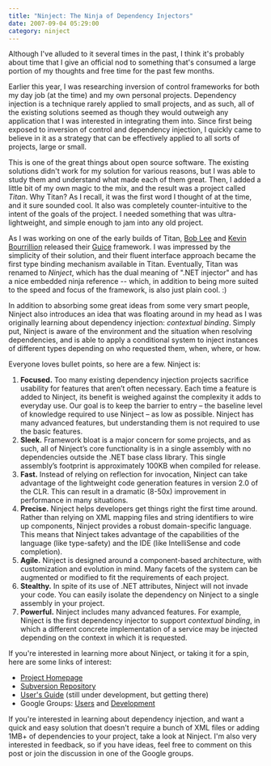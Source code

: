 ```yaml
---
title: "Ninject: The Ninja of Dependency Injectors"
date: 2007-09-04 05:29:00
category: ninject
---
```


<span class='drop-cap'>Although I've alluded</span> to it several times in the past, I think it's probably about time that I give an official nod to something that's consumed a large portion of my thoughts and free time for the past few months.

Earlier this year, I was researching inversion of control frameworks for both my day job (at the time) and my own personal projects. Dependency injection is a technique rarely applied to small projects, and as such, all of the existing solutions seemed as though they would outweigh any application that I was interested in integrating them into. Since first being exposed to inversion of control and dependency injection, I quickly came to believe in it as a strategy that can be effectively applied to all sorts of projects, large or small.

This is one of the great things about open source software. The existing solutions didn't work for my solution for various reasons, but I was able to study them and understand what made each of them great. Then, I added a little bit of my own magic to the mix, and the result was a project called _Titan_. Why Titan? As I recall, it was the first word I thought of at the time, and it sure sounded cool. It also was completely counter-intuitive to the intent of the goals of the project. I needed something that was ultra-lightweight, and simple enough to jam into any old project.

As I was working on one of the early builds of Titan, [Bob Lee](http://crazybob.org/) and [Kevin Bourrillion](http://smallwig.blogspot.com/) released their [Guice](http://code.google.com/p/google-guice/) framework. I was impressed by the simplicity of their solution, and their fluent interface approach became the first type binding mechanism available in Titan. Eventually, Titan was renamed to _Ninject_, which has the dual meaning of ".NET injector" and has a nice embedded ninja reference -- which, in addition to being more suited to the speed and focus of the framework, is also just plain cool. :)

In addition to absorbing some great ideas from some very smart people, Ninject also introduces an idea that was floating around in my head as I was originally learning about dependency injection: _contextual binding_. Simply put, Ninject is aware of the environment and the situation when resolving dependencies, and is able to apply a conditional system to inject instances of different types depending on who requested them, when, where, or how.

Everyone loves bullet points, so here are a few. Ninject is:

1. **Focused.** Too many existing dependency injection projects sacrifice usability for features that aren’t often necessary. Each time a feature is added to Ninject, its benefit is weighed against the complexity it adds to everyday use. Our goal is to keep the barrier to entry – the baseline level of knowledge required to use Ninject – as low as possible. Ninject has many advanced features, but understanding them is not required to use the basic features.
2. **Sleek.** Framework bloat is a major concern for some projects, and as such, all of Ninject’s core functionality is in a single assembly with no dependencies outside the .NET base class library. This single assembly’s footprint is approximately 100KB when compiled for release.
3. **Fast.** Instead of relying on reflection for invocation, Ninject can take advantage of the lightweight code generation features in version 2.0 of the CLR. This can result in a dramatic (8-50x) improvement in performance in many situations.
4. **Precise.** Ninject helps developers get things right the first time around. Rather than relying on XML mapping files and string identifiers to wire up components, Ninject provides a robust domain-specific language. This means that Ninject takes advantage of the capabilities of the language (like type-safety) and the IDE (like IntelliSense and code completion).
5. **Agile.** Ninject is designed around a component-based architecture, with customization and evolution in mind. Many facets of the system can be augmented or modified to fit the requirements of each project.
6. **Stealthy.** In spite of its use of .NET attributes, Ninject will not invade your code. You can easily isolate the dependency on Ninject to a single assembly in your project.
7. **Powerful.** Ninject includes many advanced features. For example, Ninject is the first dependency injector to support _contextual binding_, in which a different concrete implementation of a service may be injected depending on the context in which it is requested.

If you're interested in learning more about Ninject, or taking it for a spin, here are some links of interest:

* [Project Homepage](http://ninject.org/)
* [Subversion Repository](http://svn.ninject.org/trunk)
* [User's Guide](http://ninject.org/users-guide.html) (still under development, but getting there)
* Google Groups: [Users](http://groups.google.com/group/ninject) and [Development](http://groups.google.com/group/ninject-dev)

If you're interested in learning about dependency injection, and want a quick and easy solution that doesn't require a bunch of XML files or adding 1MB+ of dependencies to your project, take a look at Ninject. I'm also very interested in feedback, so if you have ideas, feel free to comment on this post or join the discussion in one of the Google groups.
